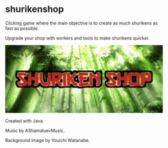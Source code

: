 # shurikenshop
Clicking game where the main objective is to create as much shurikens as fast as possible. 

Upgrade your shop with workers and tools to make shurikens quicker.

![Screenshot](shurikentitle.jpg)


Created with Java. 

Music by AShamaluevMusic.

Background image by Youichi Watanabe. 




